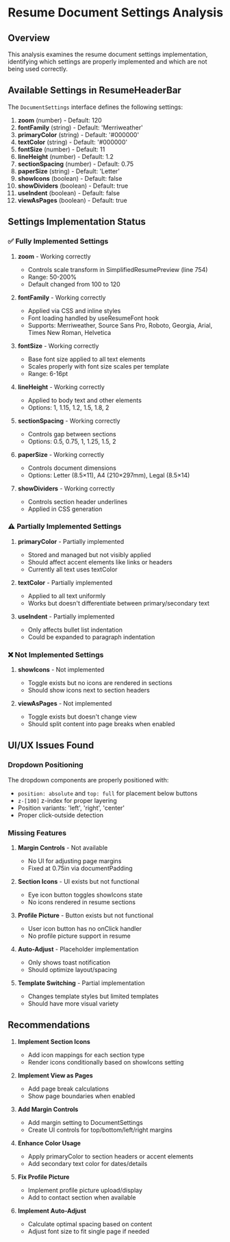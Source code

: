 # Resume Document Settings Analysis

## Overview
This analysis examines the resume document settings implementation, identifying which settings are properly implemented and which are not being used correctly.

## Available Settings in ResumeHeaderBar

The `DocumentSettings` interface defines the following settings:

1. **zoom** (number) - Default: 120
2. **fontFamily** (string) - Default: 'Merriweather'
3. **primaryColor** (string) - Default: '#000000'
4. **textColor** (string) - Default: '#000000'
5. **fontSize** (number) - Default: 11
6. **lineHeight** (number) - Default: 1.2
7. **sectionSpacing** (number) - Default: 0.75
8. **paperSize** (string) - Default: 'Letter'
9. **showIcons** (boolean) - Default: false
10. **showDividers** (boolean) - Default: true
11. **useIndent** (boolean) - Default: false
12. **viewAsPages** (boolean) - Default: true

## Settings Implementation Status

### ✅ Fully Implemented Settings

1. **zoom** - Working correctly
   - Controls scale transform in SimplifiedResumePreview (line 754)
   - Range: 50-200%
   - Default changed from 100 to 120

2. **fontFamily** - Working correctly
   - Applied via CSS and inline styles
   - Font loading handled by useResumeFont hook
   - Supports: Merriweather, Source Sans Pro, Roboto, Georgia, Arial, Times New Roman, Helvetica

3. **fontSize** - Working correctly
   - Base font size applied to all text elements
   - Scales properly with font size scales per template
   - Range: 6-16pt

4. **lineHeight** - Working correctly
   - Applied to body text and other elements
   - Options: 1, 1.15, 1.2, 1.5, 1.8, 2

5. **sectionSpacing** - Working correctly
   - Controls gap between sections
   - Options: 0.5, 0.75, 1, 1.25, 1.5, 2

6. **paperSize** - Working correctly
   - Controls document dimensions
   - Options: Letter (8.5×11), A4 (210×297mm), Legal (8.5×14)

7. **showDividers** - Working correctly
   - Controls section header underlines
   - Applied in CSS generation

### ⚠️ Partially Implemented Settings

1. **primaryColor** - Partially implemented
   - Stored and managed but not visibly applied
   - Should affect accent elements like links or headers
   - Currently all text uses textColor

2. **textColor** - Partially implemented
   - Applied to all text uniformly
   - Works but doesn't differentiate between primary/secondary text

3. **useIndent** - Partially implemented
   - Only affects bullet list indentation
   - Could be expanded to paragraph indentation

### ❌ Not Implemented Settings

1. **showIcons** - Not implemented
   - Toggle exists but no icons are rendered in sections
   - Should show icons next to section headers

2. **viewAsPages** - Not implemented
   - Toggle exists but doesn't change view
   - Should split content into page breaks when enabled

## UI/UX Issues Found

### Dropdown Positioning
The dropdown components are properly positioned with:
- `position: absolute` and `top: full` for placement below buttons
- `z-[100]` z-index for proper layering
- Position variants: 'left', 'right', 'center'
- Proper click-outside detection

### Missing Features

1. **Margin Controls** - Not available
   - No UI for adjusting page margins
   - Fixed at 0.75in via documentPadding

2. **Section Icons** - UI exists but not functional
   - Eye icon button toggles showIcons state
   - No icons rendered in resume sections

3. **Profile Picture** - Button exists but not functional
   - User icon button has no onClick handler
   - No profile picture support in resume

4. **Auto-Adjust** - Placeholder implementation
   - Only shows toast notification
   - Should optimize layout/spacing

5. **Template Switching** - Partial implementation
   - Changes template styles but limited templates
   - Should have more visual variety

## Recommendations

1. **Implement Section Icons**
   - Add icon mappings for each section type
   - Render icons conditionally based on showIcons setting

2. **Implement View as Pages**
   - Add page break calculations
   - Show page boundaries when enabled

3. **Add Margin Controls**
   - Add margin setting to DocumentSettings
   - Create UI controls for top/bottom/left/right margins

4. **Enhance Color Usage**
   - Apply primaryColor to section headers or accent elements
   - Add secondary text color for dates/details

5. **Fix Profile Picture**
   - Implement profile picture upload/display
   - Add to contact section when available

6. **Implement Auto-Adjust**
   - Calculate optimal spacing based on content
   - Adjust font size to fit single page if needed